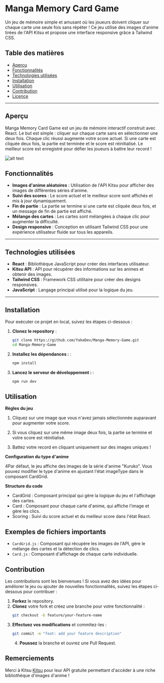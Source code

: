 # Manga Memory Card Game

Un jeu de mémoire simple et amusant où les joueurs doivent cliquer sur chaque carte une seule fois sans répéter ! Ce jeu utilise des images d'anime tirées de l'API Kitsu et propose une interface responsive grâce à Tailwind CSS.

## Table des matières

- [Aperçu](#aperçu)
- [Fonctionnalités](#fonctionnalités)
- [Technologies utilisées](#technologies-utilisées)
- [Installation](#installation)
- [Utilisation](#utilisation)
- [Contribution](#contribution)
- [Licence](#licence)

---

## Aperçu

Manga Memory Card Game est un jeu de mémoire interactif construit avec React. Le but est simple : cliquer sur chaque carte sans en sélectionner une deux fois. Chaque clic réussi augmente votre score actuel. Si une carte est cliquée deux fois, la partie est terminée et le score est réinitialisé. Le meilleur score est enregistré pour défier les joueurs à battre leur record !

![alt text](screenshot.png)

## Fonctionnalités

- **Images d'anime aléatoires** : Utilisation de l'API Kitsu pour afficher des images de différentes séries d'anime.
- **Suivi des scores** : Le score actuel et le meilleur score sont affichés et mis à jour dynamiquement.
- **Fin de partie** : La partie se termine si une carte est cliquée deux fois, et un message de fin de partie est affiché.
- **Mélange des cartes** : Les cartes sont mélangées à chaque clic pour augmenter la difficulté.
- **Design responsive** : Conception en utilisant Tailwind CSS pour une expérience utilisateur fluide sur tous les appareils.

---

## Technologies utilisées

- **React** : Bibliothèque JavaScript pour créer des interfaces utilisateur.
- **Kitsu API** : API pour récupérer des informations sur les animes et obtenir des images.
- **Tailwind CSS** : Framework CSS utilitaire pour créer des designs responsives.
- **JavaScript** : Langage principal utilisé pour la logique du jeu.

---

## Installation

Pour exécuter ce projet en local, suivez les étapes ci-dessous :

1. **Clonez le repository** :

   ```bash
   git clone https://github.com/YakeDev/Manga-Memory-Game.git
   cd Manga-Memory-Game
   ```

2. **Installez les dépendances :** :

   ```bash
   npm install
   ```

3. **Lancez le serveur de développement :** :

   ```bash
   npm run dev
   ```

## Utilisation

**Règles du jeu**

1. Cliquez sur une image que vous n'avez jamais sélectionnée auparavant pour augmenter votre score.

2. Si vous cliquez sur une même image deux fois, la partie se termine et votre score est réinitialisé.

3. Battez votre record en cliquant uniquement sur des images uniques !

**Configuration du type d'anime**

4Par défaut, le jeu affiche des images de la série d'anime "Kuruko". Vous pouvez modifier le type d'anime en ajustant l'état imageType dans le composant CardGrid.

**Structure du code**

- CardGrid : Composant principal qui gère la logique du jeu et l'affichage des cartes.
- Card : Composant pour chaque carte d'anime, qui affiche l'image et gère les clics.
- Scoring : Suivi du score actuel et du meilleur score dans l'état React.

## Exemples de fichiers importants

- `CardGrid.js` : Composant qui récupère les images de l'API, gère le mélange des cartes et la détection de clics.
- `Card.js` : Composant d'affichage de chaque carte individuelle.

## Contribution

Les contributions sont les bienvenues ! Si vous avez des idées pour améliorer le jeu ou ajouter de nouvelles fonctionnalités, suivez les étapes ci-dessous pour contribuer :

1. **Forkez** le repository.
2. **Clonez** votre fork et créez une branche pour votre fonctionnalité :
   ```bash
   git checkout -b feature/your-feature-name
   ```
3. **Effectuez vos modifications** et commitez-les :
   ```bash
   git commit -m "feat: add your feature description"
   ```
   4. **Poussez** la branche et ouvrez une Pull Request.

## Remerciements

Merci à Kitsu [Kitsu](https://kitsu.docs.apiary.io/#) pour leur API gratuite permettant d'accéder à une riche bibliothèque d'images d'anime !
